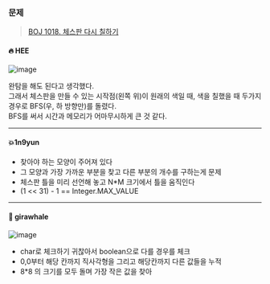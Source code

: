 ### 문제
> [BOJ 1018. 체스판 다시 칠하기](https://www.acmicpc.net/problem/1018)


#### 🔥 HEE

![image](https://user-images.githubusercontent.com/25292715/91323523-ed2a4780-e7fb-11ea-9c80-2f24f0ec50d2.png)

완탐을 해도 된다고 생각했다.  
그래서 체스판을 만들 수 있는 시작점(왼쪽 위)이 원래의 색일 때, 색을 칠했을 때 두가지 경우로 BFS(우, 하 방향만)를 돌렸다.  
BFS를 써서 시간과 메모리가 어마무시하게 큰 것 같다. 

---

#### :boom:1n9yun

* 찾아야 하는 모양이 주어져 있다
* 그 모양과 가장 가까운 부분을 찾고 다른 부분의 개수를 구하는게 문제
* 체스판 틀을 미리 선언해 놓고 N*M 크기에서 틀을 움직인다
* (1 << 31) - 1 == Integer.MAX_VALUE

---

#### :whale: girawhale
![image](https://user-images.githubusercontent.com/48428699/91385642-5a75c100-e86c-11ea-8f0e-5e8a29ab5f1f.png)

- char로 체크하기 귀찮아서 boolean으로 다를 경우를 체크
- 0,0부터 해당 칸까지 직사각형을 그리고 해당칸까지 다른 값들을 누적
- 8\*8 의 크기를 모두 돌며 가장 작은 값을 찾아  
